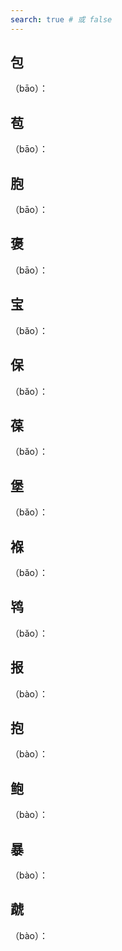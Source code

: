 ```yaml
---
search: true # 或 false
---
```


## 包

（bāo）：

## 苞

（bāo）：

## 胞

（bāo）：

## 褒

（bāo）：

## 宝

（bǎo）：

## 保

（bǎo）：

## 葆

（bǎo）：

## 堡

（bǎo）：

## 褓

（bǎo）：

## 鸨

（bǎo）：

## 报

（bào‌）：

## 抱

（bào‌）：

## 鲍

（bào‌）：

## 暴

（bào‌）：

## 虣

（bào‌）：